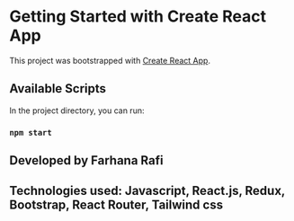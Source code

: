 # Getting Started with Create React App

This project was bootstrapped with [Create React App](https://github.com/facebook/create-react-app).

## Available Scripts

In the project directory, you can run:

### `npm start`

## Developed by Farhana Rafi

## Technologies used: Javascript, React.js, Redux, Bootstrap, React Router, Tailwind css
